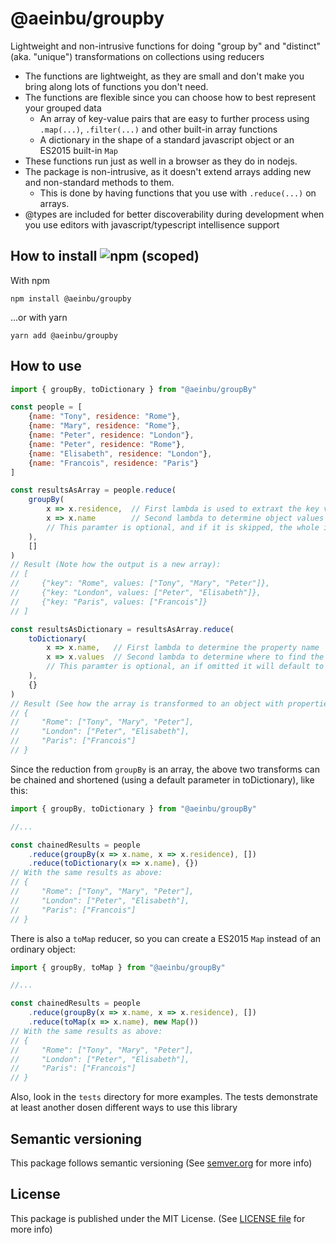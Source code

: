 # @aeinbu/groupby

Lightweight and non-intrusive functions for doing \"group by\" and \"distinct\" (aka. \"unique\") transformations on collections using reducers

- The functions are lightweight, as they are small and don't make you bring along lots of functions you don't need.
- The functions are flexible since you can choose how to best represent your grouped data
  - An array of key-value pairs that are easy to further process using `.map(...)`, `.filter(...)` and other built-in array functions
  - A dictionary in the shape of a standard javascript object or an ES2015 built-in `Map`
- These functions run just as well in a browser as they do in nodejs.
- The package is non-intrusive, as it doesn't extend arrays adding new and non-standard methods to them.
  - This is done by having functions that you use with `.reduce(...)` on arrays.
- @types are included for better discoverability during development when you use editors with javascript/typescript intellisence support


## How to install <img alt="npm (scoped)" src="https://img.shields.io/npm/v/@aeinbu/groupby">

With npm
```shell
npm install @aeinbu/groupby
```
...or with yarn
```shell
yarn add @aeinbu/groupby
```

## How to use
```javascript
import { groupBy, toDictionary } from "@aeinbu/groupBy"

const people = [
    {name: "Tony", residence: "Rome"},
    {name: "Mary", residence: "Rome"},
    {name: "Peter", residence: "London"},
    {name: "Peter", residence: "Rome"},
    {name: "Elisabeth", residence: "London"},
    {name: "Francois", residence: "Paris"}
]

const resultsAsArray = people.reduce(
    groupBy(
        x => x.residence,  // First lambda is used to extraxt the key values, so this will group by the residence
        x => x.name        // Second lambda to determine object values to put in the groups, so in this example the group will contain all names for people in a residence city
        // This paramter is optional, and if it is skipped, the whole item is selected as the value
    ),
    []
)
// Result (Note how the output is a new array):
// [
//     {"key": "Rome", values: ["Tony", "Mary", "Peter"]},
//     {"key: "London", values: ["Peter", "Elisabeth"]},
//     {"key: "Paris", values: ["Francois"]}
// ]

const resultsAsDictionary = resultsAsArray.reduce(
    toDictionary(
        x => x.name,   // First lambda to determine the property name
        x => x.values  // Second lambda to determine where to find the value to set that property to
        // This paramter is optional, an if omitted it will default to `x => x.values´ which would match the default output of `groupBy` above
    ),
    {}
)
// Result (See how the array is transformed to an object with properties for each key):
// {
//     "Rome": ["Tony", "Mary", "Peter"],
//     "London": ["Peter", "Elisabeth"],
//     "Paris": ["Francois"]
// }
```

Since the reduction from `groupBy` is an array, the above two transforms can be chained and shortened (using a default parameter in toDictionary), like this:
```javascript
import { groupBy, toDictionary } from "@aeinbu/groupBy"

//...

const chainedResults = people
    .reduce(groupBy(x => x.name, x => x.residence), [])
    .reduce(toDictionary(x => x.name), {})
// With the same results as above:
// {
//     "Rome": ["Tony", "Mary", "Peter"],
//     "London": ["Peter", "Elisabeth"],
//     "Paris": ["Francois"]
// }
```


There is also a `toMap` reducer, so you can create a ES2015 `Map` instead of an ordinary object:
```javascript
import { groupBy, toMap } from "@aeinbu/groupBy"

//...

const chainedResults = people
    .reduce(groupBy(x => x.name, x => x.residence), [])
    .reduce(toMap(x => x.name), new Map())
// With the same results as above:
// {
//     "Rome": ["Tony", "Mary", "Peter"],
//     "London": ["Peter", "Elisabeth"],
//     "Paris": ["Francois"]
// }
```

Also, look in the `tests` directory for more examples. The tests demonstrate at least another dosen different ways to use this library

## Semantic versioning
This package follows semantic versioning (See [semver.org](https://semver.org) for more info)

## License
This package is published under the MIT License. (See [LICENSE file](/LICENSE) for more info)
